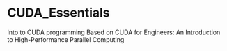 # CUDA_Essentials
Into to CUDA programming Based on 
CUDA for Engineers: An Introduction to High-Performance Parallel Computing
